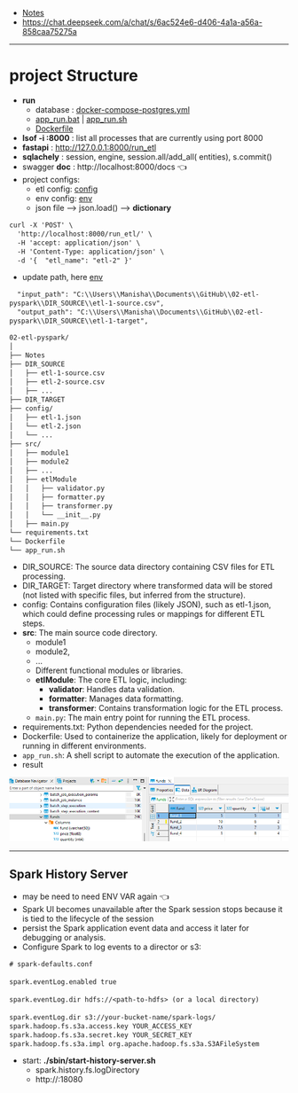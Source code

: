 - [Notes]()
- https://chat.deepseek.com/a/chat/s/6ac524e6-d406-4a1a-a56a-858caa75275a
---
# project Structure
- **run**
  - database : [docker-compose-postgres.yml](../docker-compose-postgres.yml)
  - [app_run.bat](../app_run.bat) | [app_run.sh](../app_run.sh)
  - [Dockerfile](../Dockerfile)
- **lsof -i :8000** : list all processes that are currently using port 8000
- **fastapi** : http://127.0.0.1:8000/run_etl
- **sqlachely** : session, engine, session.all/add_all( entities), s.commit()
- swagger **doc** : http://localhost:8000/docs :point_left:
- project configs:
  - etl config: [config](../config)
  - env config: [env](../env)
  - json file --> json.load() --> **dictionary**
```
curl -X 'POST' \
  'http://localhost:8000/run_etl/' \
  -H 'accept: application/json' \
  -H 'Content-Type: application/json' \
  -d '{  "etl_name": "etl-2" }'

```
- update path, here [env](../env)
```
  "input_path": "C:\\Users\\Manisha\\Documents\\GitHub\\02-etl-pyspark\\DIR_SOURCE\\etl-1-source.csv",
  "output_path": "C:\\Users\\Manisha\\Documents\\GitHub\\02-etl-pyspark\\DIR_SOURCE\\etl-1-target",
```
```
02-etl-pyspark/
│
├── Notes
├── DIR_SOURCE
│   ├── etl-1-source.csv
│   ├── etl-2-source.csv
│   ├── ...
├── DIR_TARGET
├── config/
│   ├── etl-1.json
│   └── etl-2.json
│   └── ...
├── src/
│   ├── module1
│   ├── module2
│   ├── ...
│   ├── etlModule
│   │   ├── validator.py
│   │   ├── formatter.py
│   │   ├── transformer.py
│   │   └── __init__.py
│   ├── main.py
└── requirements.txt
└── Dockerfile
└── app_run.sh
```
- DIR_SOURCE: The source data directory containing CSV files for ETL processing.
- DIR_TARGET: Target directory where transformed data will be stored (not listed with specific files, but inferred from the structure).
- config: Contains configuration files (likely JSON), such as etl-1.json, which could define processing rules or mappings for different ETL steps.
- **src**: The main source code directory.
  - module1
  - module2, 
  - ...
  - Different functional modules or libraries.
  - **etlModule**: The core ETL logic, including:
    - **validator**: Handles data validation.
    - **formatter**: Manages data formatting.
    - **transformer**: Contains transformation logic for the ETL process.
  - `main.py`: The main entry point for running the ETL process.
- requirements.txt: Python dependencies needed for the project.
- Dockerfile: Used to containerize the application, likely for deployment or running in different environments.
- `app_run.sh`: A shell script to automate the execution of the application.
- result

![img.png](../img.png)

---
## Spark History Server
- may be need to need ENV VAR again :point_left:
- Spark UI becomes unavailable after the Spark session stops because it is tied to the lifecycle of the session
- persist the Spark application event data and access it later for debugging or analysis.
- Configure Spark to log events to a director or s3:
```
# spark-defaults.conf

spark.eventLog.enabled true

spark.eventLog.dir hdfs://<path-to-hdfs> (or a local directory)

spark.eventLog.dir s3://your-bucket-name/spark-logs/
spark.hadoop.fs.s3a.access.key YOUR_ACCESS_KEY
spark.hadoop.fs.s3a.secret.key YOUR_SECRET_KEY
spark.hadoop.fs.s3a.impl org.apache.hadoop.fs.s3a.S3AFileSystem
```
- start: **./sbin/start-history-server.sh**
  - spark.history.fs.logDirectory <above-path>
  - http://<hostname>:18080